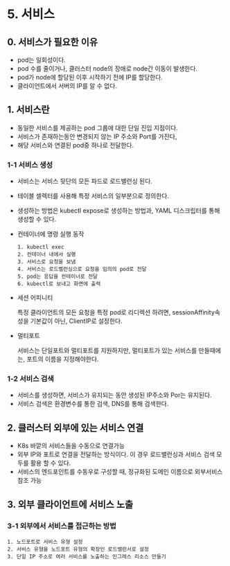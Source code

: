 # 5. 서비스

## 0. 서비스가 필요한 이유

- pod는 일회성이다.
- pod 수를 줄이거나, 클러스터 node의 장애로 node간 이동이 발생한다.
- pod가 node에 할당된 이후 시작하기 전에 IP를 할당한다.
- 클라이언트에서 서버의 IP를 알 수 없다.

## 1. 서비스란

- 동일한 서비스를 제공하는 pod 그룹에 대한 단일 진입 지점이다.
- 서비스가 존재하는동안 변경되지 않는 IP 주소와 Port를 가진다,
- 해당 서비스와 연결된 pod중 하나로 전달한다.

### 1-1 서비스 생성

- 서비스는 서비스 뒷단의 모든 파드로 로드밸런싱 된다.
- 테이블 셀렉터를 사용해 특정 서비스의 일부분으로 정의한다.
- 생성하는 방법은 kubectl expose로 생성하는 방법과, YAML 디스크립터를 통해 생성할 수 있다.

- 컨테이너에 명령 실행 동작

  ```
  1. kubectl exec
  2. 컨테이너 내에서 실행
  3. 서비스로 요청을 보냄
  4. 서비스는 로드벨런싱으로 요청을 임의의 pod로 전달
  5. pod는 응답을 컨테이너로 전달
  6. kubectl로 보내고 화면에 출력
  ```

- 세션 어피니티

  특정 클라이언트의 모든 요청을 특정 pod로 리디렉션 하려면, sessionAffinity속성을 기본값이 아닌, ClientIP로 설정한다.

- 멀티포트

  서비스는 단일포트와 멀티포트를 지원하지만, 멀티포트가 있는 서비스를 만들때에는, 포트의 이름을 지정해야한다.

### 1-2 서비스 검색

- 서비스를 생성하면, 서비스가 유지되는 동안 생성된 IP주소와 Por는 유지된다. 
- 서비스 검색은 환경변수를 통한 검색, DNS를 통해 검색한다.

## 2. 클러스터 외부에 있는 서비스 연결

- K8s 바깥의 서비스들을 수동으로 연결가능
- 외부 IP와 포트로 연결을 전달하는 방식이다. 이 경우 로드밸런싱과 서비스 검색 모두를 활용 할 수 있다.
- 서비스의 엔드포인트를 수동우로 구성할 때, 정규화된 도메인 이름으로 외부서비스 참조 가능

## 3. 외부 클라이언트에 서비스 노출

### 3-1 외부에서 서비스를 접근하는 방법

```
1. 노드포트로 서비스 유형 설정
2. 서비스 유형을 노드포트 유형의 확장인 로드밸런서로 설정
3. 단일 IP 주소로 여러 서비스를 노출하는 인그레스 리소스 만들기
```



